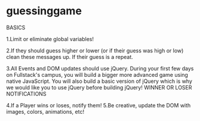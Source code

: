 # guessinggame


BASICS

1.Limit or eliminate global variables!

2.If they should guess higher or lower (or if their guess was high or low) clean these messages up. If their guess is a repeat.

3.All Events and DOM updates should use jQuery.
During your first few days on Fullstack's campus, you will build a bigger more advanced game using native JavaScript. You will also build a basic version of jQuery which is why we would like you to use jQuery before building jQuery!
WINNER OR LOSER NOTIFICATIONS

4.If a Player wins or loses, notify them!
5.Be creative, update the DOM with images, colors, animations, etc!
